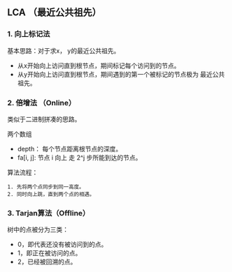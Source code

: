 ## LCA （最近公共祖先）

### 1. 向上标记法

基本思路：对于求x， y的最近公共祖先。

- 从x开始向上访问直到根节点，期间标记每个访问到的节点。
- 从y开始向上访问直到根节点，期间遇到的第一个被标记的节点极为 最近公共祖先。



### 2. 倍增法 （Online）

类似于二进制拼凑的思路。

两个数组

- depth： 每个节点距离根节点的深度。
- fa[i, j]: 节点 i 向上 走 2^j 步所能到达的节点。

算法流程：

```
1. 先将两个点同步到同一高度。
2. 同时向上跳，直到两个点的相遇。
```

### 3. Tarjan算法（Offline）

树中的点被分为三类：

- 0，即代表还没有被访问到的点。
- 1，即正在被访问的点。
- 2，已经被回溯的点。